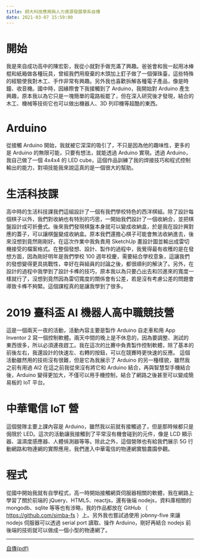 ```yaml
---
title: 師大科技應用與人力資源發展學系自傳
date: 2021-03-07 15:59:00
---
```


# 開始
我是來自成功高中的陳宏彰，我從小就對手做充滿了興趣。爸爸會和我一起用冰棒棍和紙箱做各種玩具，曾經我們用廢棄的木頭加上釘子做了一個彈珠臺，這些特殊的經驗使我對木工、手作非常有興趣。另外我也喜歡拆解各種電子產品，像是時鐘、收音機。國中時，因緣際會下我接觸到了 Arduino，我開始對 Arduino 產生興趣，原本我以為它只是一塊簡單的電路板罷了，但在深入研究後才發現，結合的木工、機械等技術它也可以做出機器人、3D 列印機等超酷的東西。

# Arduino
從接觸 Arduino 開始，我就被它深深的吸引了，不只是因為他的趣味性，更多的是 Arduino 的無限可能，只要有想法，就能透過 Arduino 實現。透過 Arduino，我自己做了一個 4x4x4 的 LED cube，這個作品訓練了我的焊接技巧和程式控制輸出的能力，對項技能我來說這真的是一個很大的幫助。

# 生活科技課
高中時的生活科技課我們這組設計了一個有我們學校特色的西洋棋組。除了設計每個棋子以外，我們對收納也有特別的巧思，一開始我們設計了一個收納合，並把棋盤設計成可折疊式。後來我們發現棋盤本身就可以變成收納盒，於是我在設計興對應的蓋子，可以讓棋盤變成收納盒。原本我們還擔心棋子可能會無法收納進去，後來沒想到竟然剛剛好。在這次作業中我負責用 SketchUp 畫設計圖並輸出成雷切機接受的檔案格式。在整個發想、設計、製作的過程中，我覺得最有收穫的是在發想方面，因為剛好明年是我們學校 100 週年校慶，需要結合學校意象，這讓我們的發想變得更具挑戰性，幸好在與組員的討論之後，都很順利的解決了。另外，在設計的過程中我學到了設計卡榫的技巧，原本我以為只要凸出去和凹進來的寬度一樣就行了，沒想到竟然因為雷切寬度的關係會有公差，若是沒有考慮公差的問題會導致卡榫不夠緊。這個課程真的是讓我學到了很多。

# 2019 臺科盃 AI 機器人高中職競技營
這是一個兩天一夜的活動，活動內容主要是製作 Arduino 自走車和用 App Inventor 2 寫一個控制軟體。兩天中間的晚上是不休息的，因為要調整、測試的東西很多，所以必須連夜趕工。我在這次的比賽中負責製作控制軟體，除了基本的前後左右，我還設計的快速左、右轉的按鈕，可以在競賽時更快速的反應。
這個活動雖然用的技術沒有很難，但是它為我展示了 Arduino 的另一種樣貌，雖然我之前有用過 AI2 在這之前我從來沒有將它和 Arduino 結合，再與智慧型手機結合後，Arduino 變得更加大，不僅可以用手機控制，結合了網路之後甚至可以變成簡易板的 IoT 平台。

# 中華電信 IoT 營
這個營隊主要上課內容是 Arduino，雖然我以前就有接觸過了，但是那時候都只是侷限於 LED。這次的活動讓我接觸到了平常沒有機會碰到的元件，像是 LCD 顯示器、溫濕度感應器、人體偵測器等等。除此之外，這個營隊也有給我們展示 5G 行動網路和物連網的實際應用，我們進入中華電信的物連網實驗農園參觀。

# 程式
從國中開始我就有自學程式，高一時開始接觸網頁伺服器相關的軟體，我在網路上學習了關於前端的 jQuery、HTML5、reactjs，還有後端 nodejs，資料庫相關的 mongodb、sqlite 等等也有涉略，我的作品都放在 GitHub （ https://github.com/simba-fs ）上。另外我也嘗試過使用 jobnny-five 來讓 nodejs 伺服器可以透過 serial port 讀取、操作 Arduino，剛好再結合 nodejs 前後端的技術就可以做成一個小型的物連網了。

---

[自傳(pdf)](./docs/autobiography.pdf)
